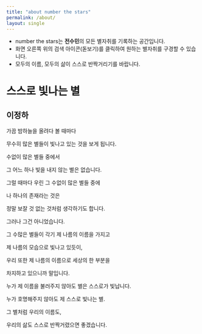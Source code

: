 ```yaml
---
title: "about number the stars"
permalink: /about/
layout: single
---
```


- number the stars는 **전수민**의 모든 별자취를 기록하는 공간입니다.
- 화면 오른쪽 위의 검색 아이콘(돋보기)를 클릭하여 원하는 별자취를 구경할 수 있습니다.
- 모두의 이름, 모두의 삶이 스스로 반짝거리기를 바랍니다.


# 스스로 빛나는 별
## 이정하
가끔 밤하늘을 올려다 볼 때마다

무수히 많은 별들이 빛나고 있는 것을 보게 됩니다.

수없이 많은 별들 중에서

그 어느 하나 빛을 내지 않는 별은 없습니다.

그럴 때마다 우린 그 수없이 많은 별들 중에

나 하나의 존재라는 것은

정말 보잘 것 없는 것처럼 생각하기도 합니다.


그러나 그건 아니었습니다.

그 수많은 별들이 각기 제 나름의 이름을 가지고

제 나름의 모습으로 빛나고 있듯이,

우리 또한 제 나름의 이름으로 세상의 한 부분을 

차지하고 있으니까 말입니다.


누가 제 이름을 불러주지 않아도 별은 스스로가 빛납니다.

누가 호명해주지 않아도 제 스스로 빛나는 별.

그 별처럼 우리의 이름도,

우리의 삶도 스스로 반짝거렸으면 좋겠습니다.

